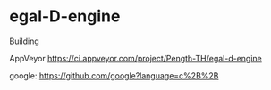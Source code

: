 # egal-D-engine

Building

AppVeyor https://ci.appveyor.com/project/Pength-TH/egal-d-engine

google: https://github.com/google?language=c%2B%2B

